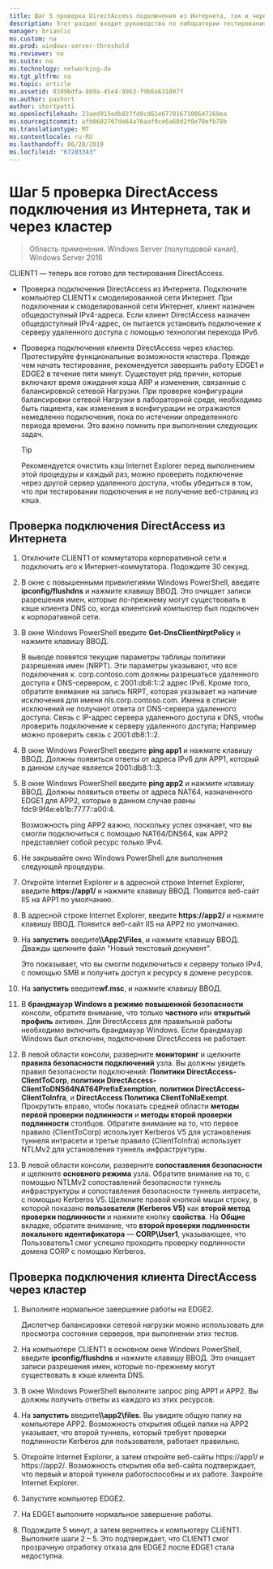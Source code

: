 ```yaml
---
title: Шаг 5 проверка DirectAccess подключения из Интернета, так и через кластер
description: Этот раздел входит руководство по лаборатории тестирования — продемонстрировать DirectAccess в кластере с помощью Windows NLB для Windows Server 2016
manager: brianlic
ms.custom: na
ms.prod: windows-server-threshold
ms.reviewer: na
ms.suite: na
ms.technology: networking-da
ms.tgt_pltfrm: na
ms.topic: article
ms.assetid: 8399bdfa-809a-45e4-9963-f9b6a631007f
ms.author: pashort
author: shortpatti
ms.openlocfilehash: 23aed915edb827fd0cd61e6778167108647269ea
ms.sourcegitcommit: afb0602767de64a76aaf9ce6a60d2f0e78efb78b
ms.translationtype: MT
ms.contentlocale: ru-RU
ms.lasthandoff: 06/20/2019
ms.locfileid: "67283343"
---
```

# <a name="step-5-test-directaccess-connectivity-from-the-internet-and-through-the-cluster"></a>Шаг 5 проверка DirectAccess подключения из Интернета, так и через кластер

>Область применения. Windows Server (полугодовой канал), Windows Server 2016

CLIENT1 — теперь все готово для тестирования DirectAccess.  
  
- Проверка подключения DirectAccess из Интернета. Подключите компьютер CLIENT1 к смоделированной сети Интернет. При подключении к смоделированной сети Интернет, клиент назначен общедоступный IPv4-адреса. Если клиент DirectAccess назначен общедоступный IPv4-адрес, он пытается установить подключение к серверу удаленного доступа с помощью технологии перехода IPv6.  
  
- Проверка подключения клиента DirectAccess через кластер. Протестируйте функциональные возможности кластера. Прежде чем начать тестирование, рекомендуется завершить работу EDGE1 и EDGE2 в течение пяти минут. Существует ряд причин, которые включают время ожидания кэша ARP и изменения, связанные с балансировкой сетевой Нагрузки. При проверке конфигурации балансировки сетевой Нагрузки в лабораторной среде, необходимо быть пациента, как изменения в конфигурации не отражаются немедленно подключения, пока по истечении определенного периода времени. Это важно помнить при выполнении следующих задач.  
  
    > [!TIP]  
    > Рекомендуется очистить кэш Internet Explorer перед выполнением этой процедуры и каждый раз, можно проверить подключение через другой сервер удаленного доступа, чтобы убедиться в том, что при тестировании подключения и не получение веб-страниц из кэша.  
  
## <a name="test-directaccess-connectivity-from-the-internet"></a>Проверка подключения DirectAccess из Интернета  
  
1. Отключите CLIENT1 от коммутатора корпоративной сети и подключить его к Интернет-коммутатора. Подождите 30 секунд.  
  
2. В окне с повышенными привилегиями Windows PowerShell, введите **ipconfig/flushdns** и нажмите клавишу ВВОД. Это очищает записи разрешения имен, которые по-прежнему могут существовать в кэше клиента DNS со, когда клиентский компьютер был подключен к корпоративной сети.  
  
3. В окне Windows PowerShell введите **Get-DnsClientNrptPolicy** и нажмите клавишу ВВОД.  
  
   В выводе появятся текущие параметры таблицы политики разрешения имен (NRPT). Эти параметры указывают, что все подключения к. corp.contoso.com должны разрешаться удаленного доступа к DNS-сервером, с 2001:db8:1::2 адрес IPv6. Кроме того, обратите внимание на запись NRPT, которая указывает на наличие исключения для имени nls.corp.contoso.com. Имена в списке исключений не получают ответа от DNS-сервера удаленного доступа. Связь с IP-адрес сервера удаленного доступа к DNS, чтобы проверить подключение к серверу удаленного доступа; Например можно проверить связь с 2001:db8:1::2.  
  
4. В окне Windows PowerShell введите **ping app1** и нажмите клавишу ВВОД. Должны появиться ответы от адреса IPv6 для APP1, который в данном случае является 2001:db8:1::3.  
  
5. В окне Windows PowerShell введите **ping app2** и нажмите клавишу ВВОД. Должны появиться ответы от адреса NAT64, назначенного EDGE1 для APP2, которые в данном случае равны fdc9:9f4e:eb1b:7777::a00:4.  
  
   Возможность ping APP2 важно, поскольку успех означает, что вы смогли подключиться с помощью NAT64/DNS64, как APP2 представляет собой ресурс только IPv4.  
  
6. Не закрывайте окно Windows PowerShell для выполнения следующей процедуры.  
  
7. Откройте Internet Explorer и в адресной строке Internet Explorer, введите **https://app1/** и нажмите клавишу ВВОД. Появится веб-сайт IIS на APP1 по умолчанию.  
  
8. В адресной строке Internet Explorer, введите **https://app2/** и нажмите клавишу ВВОД. Появится веб-сайт IIS на APP2 по умолчанию.  
  
9. На **запустить** введите<strong>\\\App2\Files</strong>, и нажмите клавишу ВВОД. Дважды щелкните файл "Новый текстовый документ".  
  
    Это показывает, что вы смогли подключиться к серверу только IPv4, с помощью SMB и получить доступ к ресурсу в домене ресурсов.  
  
10. На **запустить** введите**wf.msc**, и нажмите клавишу ВВОД.  
  
11. В **брандмауэр Windows в режиме повышенной безопасности** консоли, обратите внимание, что только **частного** или **открытый профиль** активен. Для DirectAccess для правильной работы необходимо включить брандмауэр Windows. Если брандмауэр Windows был отключен, подключение DirectAccess не работает.  
  
12. В левой области консоли, разверните **мониторинг** и щелкните **правила безопасности подключений** узла. Вы должны увидеть правил безопасности подключений: **Политики DirectAccess-ClientToCorp**, **политики DirectAccess-ClientToDNS64NAT64PrefixExemption**, **политики DirectAccess-ClientToInfra**, и **DirectAccess Политика ClientToNlaExempt**. Прокрутить вправо, чтобы показать средней области **методы первой проверки подлинности** и **методы второй проверки подлинности** столбцов. Обратите внимание на то, что первое правило (ClientToCorp) использует Kerberos V5 для установления туннеля интрасети и третье правило (ClientToInfra) использует NTLMv2 для установления туннель инфраструктуры.  
  
13. В левой области консоли, разверните **сопоставления безопасности** и щелкните **основного режима** узла. Обратите внимание на то, с помощью NTLMv2 сопоставлений безопасности туннель инфраструктуры и сопоставления безопасности туннель интрасети, с помощью Kerberos V5. Щелкните правой кнопкой мыши строку, в которой показано **пользователя (Kerberos V5)** как **второй метод проверки подлинности** и нажмите кнопку **свойства**. На **Общие** вкладке, обратите внимание, что **второй проверки подлинности локального идентификатора** — **CORP\User1**, указывающее, что Пользователь1 смог успешно проходить проверку подлинности домена CORP с помощью Kerberos.  
  
## <a name="test-directaccess-client-connectivity-through-the-cluster"></a>Проверка подключения клиента DirectAccess через кластер  
  
1. Выполните нормальное завершение работы на EDGE2.  
  
   Диспетчер балансировки сетевой нагрузки можно использовать для просмотра состояния серверов, при выполнении этих тестов.  
  
2. На компьютере CLIENT1 в основном окне Windows PowerShell, введите **ipconfig/flushdns** и нажмите клавишу ВВОД. Это очищает записи разрешения имен, которые по-прежнему могут существовать в кэше клиента DNS.  
  
3. В окне Windows PowerShell выполните запрос ping APP1 и APP2. Вы должны получить ответы из каждого из этих ресурсов.  
  
4. На **запустить** введите<strong>\\\app2\files</strong>. Вы увидите общую папку на компьютере APP2. Возможность открытия общей папки на APP2 указывает, что второй туннель, который требует проверки подлинности Kerberos для пользователя, работает правильно.  
  
5. Откройте Internet Explorer, а затем откройте веб-сайты https://app1/ и https://app2/. Возможность открытия оба веб-сайта подтверждает, что первый и второй туннели работоспособны и их работе. Закройте Internet Explorer.  
  
6. Запустите компьютер EDGE2.  
  
7. На EDGE1 выполните нормальное завершение работы.  
  
8. Подождите 5 минут, а затем вернитесь к компьютеру CLIENT1. Выполните шаги 2 – 5. Это подтверждает, что CLIENT1 смог прозрачную отработку отказа для EDGE2 после EDGE1 стала недоступна.

